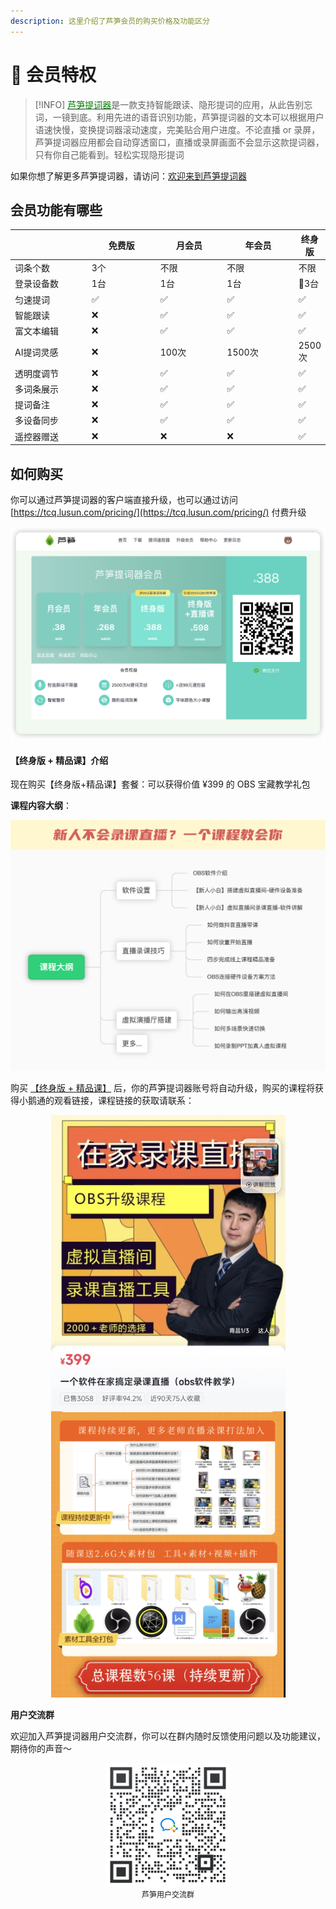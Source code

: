 ```yaml
---
description: 这里介绍了芦笋会员的购买价格及功能区分
---
```


# 🌟 会员特权

> [!INFO]
> [<span style="color:green;">芦笋提词器</span>](https://tcq.lusun.com/)是一款支持智能跟读、隐形提词的应用，从此告别忘词，一镜到底。利用先进的语音识别功能，芦笋提词器的文本可以根据用户语速快慢，变换提词器滚动速度，完美贴合用户进度。不论直播 or 录屏，芦笋提词器应用都会自动穿透窗口，直播或录屏画面不会显示这款提词器，只有你自己能看到。轻松实现隐形提词

如果你想了解更多芦笋提词器，请访问：[欢迎来到芦笋提词器](../)

## 会员功能有哪些

<table><thead><tr><th width="163"></th><th width="143">免费版</th><th width="130">月会员</th><th width="137">年会员</th><th>终身版</th></tr></thead><tbody><tr><td>词条个数</td><td>3个</td><td>不限</td><td>不限</td><td>不限</td></tr><tr><td>登录设备数</td><td>1台</td><td>1台</td><td>1台</td><td>🌟3台</td></tr><tr><td>匀速提词</td><td>✅</td><td>✅</td><td>✅</td><td>✅</td></tr><tr><td>智能跟读</td><td>❌</td><td>✅</td><td>✅</td><td>✅</td></tr><tr><td>富文本编辑</td><td>❌</td><td>✅</td><td>✅</td><td>✅</td></tr><tr><td>AI提词灵感</td><td>❌</td><td>100次</td><td>1500次</td><td>2500次</td></tr><tr><td>透明度调节</td><td>❌</td><td>✅</td><td>✅</td><td>✅</td></tr><tr><td>多词条展示</td><td>❌</td><td>✅</td><td>✅</td><td>✅</td></tr><tr><td>提词备注</td><td>❌</td><td>✅</td><td>✅</td><td>✅</td></tr><tr><td>多设备同步</td><td>❌</td><td>✅</td><td>✅</td><td>✅</td></tr><tr><td>遥控器赠送</td><td>❌</td><td>❌</td><td>❌</td><td>✅</td></tr></tbody></table>

## 如何购买

你可以通过芦笋提词器的客户端直接升级，也可以通过访问 [https://tcq.lusun.com/pricing/](https://tcq.lusun.com/pricing/) 付费升级

<img src="../public/.gitbook/assets/price0401.png" alt="">

#### 【终身版 + 精品课】介绍

现在购买【终身版+精品课】套餐：可以获得价值 ¥399 的 OBS 宝藏教学礼包

**课程内容大纲**：

<img src="../public/.gitbook/assets/xzwk5.png" alt="">

购买 [【终身版 + 精品课】](https://tcq.lusun.com/pricing/) 后，你的芦笋提词器账号将自动升级，购买的课程将获得小鹅通的观看链接，课程链接的获取请联系：

<div align="center">
  <img src="../public/.gitbook/assets/xiaozhu.jpeg" alt="" width="375">
</div>

**用户交流群**

欢迎加入芦笋提词器用户交流群，你可以在群内随时反馈使用问题以及功能建议，期待你的声音～

<div align="center">
  <img src="../public/.gitbook/assets/quncode.png" alt="" width="198">
  <p align="center" style="font-size:12px; margin-top:0;" >芦笋用户交流群</p>
</div>